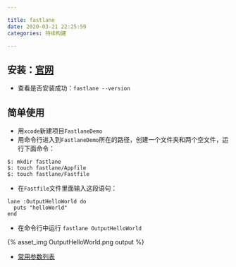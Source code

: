 ```yaml
---

title: fastlane
date: 2020-03-21 22:25:59
categories: 持续构建

---
```


## 安装：[官网](https://docs.fastlane.tools/getting-started/ios/setup/)
- 查看是否安装成功：`fastlane --version`

## 简单使用
- 用`xcode`新建项目`FastlaneDemo`
- 用命令行进入到`FastlaneDemo`所在的路径，创建一个文件夹和两个空文件，运行下面命令：

```
$: mkdir fastlane
$: touch fastlane/Appfile
$: touch fastlane/Fastfile

```
- 在`Fastfile`文件里面输入这段语句：

```
lane :OutputHelloWorld do
  puts "helloWorld"
end

```
- 在命令行中运行 `fastlane OutputHelloWorld`

{% asset_img OutputHelloWorld.png output %}

- [常用参数列表](https://docs.fastlane.tools/actions/run_tests/#parameters)
